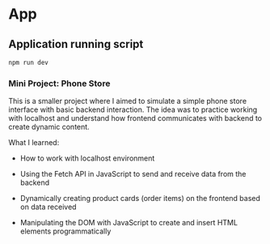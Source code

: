 # App

## Application running script

```bash
npm run dev
```

### Mini Project: Phone Store

This is a smaller project where I aimed to simulate a simple phone store interface with basic backend interaction. The idea was to practice working with localhost and understand how frontend communicates with backend to create dynamic content.

What I learned:

- How to work with localhost environment

- Using the Fetch API in JavaScript to send and receive data from the backend

- Dynamically creating product cards (order items) on the frontend based on data received

- Manipulating the DOM with JavaScript to create and insert HTML elements programmatically



